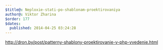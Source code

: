 ```yaml
---
$title@: Neploxie-stati-po-shablonam-proektirovaniya
author@: Viktor Zharina
$order: 177
$dates:
  published: 2014-04-25 03:24:28
---
```

http://dron.by/post/patterny-shablony-proektirovanie-v-php-vvedenie.html